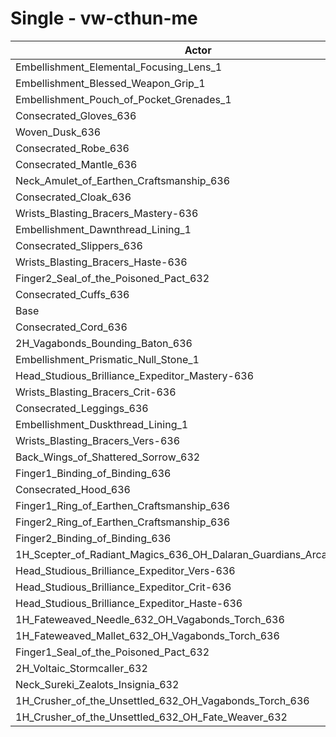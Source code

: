 # Single - vw-cthun-me
| Actor | DPS | Increase |
|---|:---:|:---:|
|Embellishment_Elemental_Focusing_Lens_1|1111993|0.49%|
|Embellishment_Blessed_Weapon_Grip_1|1109632|0.28%|
|Embellishment_Pouch_of_Pocket_Grenades_1|1109449|0.26%|
|Consecrated_Gloves_636|1108722|0.20%|
|Woven_Dusk_636|1108379|0.17%|
|Consecrated_Robe_636|1107552|0.09%|
|Consecrated_Mantle_636|1107551|0.09%|
|Neck_Amulet_of_Earthen_Craftsmanship_636|1107521|0.09%|
|Consecrated_Cloak_636|1107220|0.06%|
|Wrists_Blasting_Bracers_Mastery-636|1106964|0.04%|
|Embellishment_Dawnthread_Lining_1|1106943|0.04%|
|Consecrated_Slippers_636|1106740|0.02%|
|Wrists_Blasting_Bracers_Haste-636|1106637|0.01%|
|Finger2_Seal_of_the_Poisoned_Pact_632|1106582|0.00%|
|Consecrated_Cuffs_636|1106565|0.00%|
|Base|1106546|0.00%|
|Consecrated_Cord_636|1106428|-0.01%|
|2H_Vagabonds_Bounding_Baton_636|1106330|-0.02%|
|Embellishment_Prismatic_Null_Stone_1|1106320|-0.02%|
|Head_Studious_Brilliance_Expeditor_Mastery-636|1106172|-0.03%|
|Wrists_Blasting_Bracers_Crit-636|1106099|-0.04%|
|Consecrated_Leggings_636|1106088|-0.04%|
|Embellishment_Duskthread_Lining_1|1106045|-0.05%|
|Wrists_Blasting_Bracers_Vers-636|1105342|-0.11%|
|Back_Wings_of_Shattered_Sorrow_632|1104657|-0.17%|
|Finger1_Binding_of_Binding_636|1103686|-0.26%|
|Consecrated_Hood_636|1103266|-0.30%|
|Finger1_Ring_of_Earthen_Craftsmanship_636|1103266|-0.30%|
|Finger2_Ring_of_Earthen_Craftsmanship_636|1103215|-0.30%|
|Finger2_Binding_of_Binding_636|1103082|-0.31%|
|1H_Scepter_of_Radiant_Magics_636_OH_Dalaran_Guardians_Arcanotool_632|1102457|-0.37%|
|Head_Studious_Brilliance_Expeditor_Vers-636|1100917|-0.51%|
|Head_Studious_Brilliance_Expeditor_Crit-636|1100726|-0.53%|
|Head_Studious_Brilliance_Expeditor_Haste-636|1099765|-0.61%|
|1H_Fateweaved_Needle_632_OH_Vagabonds_Torch_636|1094828|-1.06%|
|1H_Fateweaved_Mallet_632_OH_Vagabonds_Torch_636|1094695|-1.07%|
|Finger1_Seal_of_the_Poisoned_Pact_632|1094187|-1.12%|
|2H_Voltaic_Stormcaller_632|1073578|-2.98%|
|Neck_Sureki_Zealots_Insignia_632|1066010|-3.66%|
|1H_Crusher_of_the_Unsettled_632_OH_Vagabonds_Torch_636|937735|-15.26%|
|1H_Crusher_of_the_Unsettled_632_OH_Fate_Weaver_632|933511|-15.64%|
